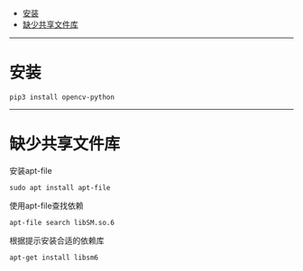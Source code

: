 - [安装](#%e5%ae%89%e8%a3%85)
- [缺少共享文件库](#%e7%bc%ba%e5%b0%91%e5%85%b1%e4%ba%ab%e6%96%87%e4%bb%b6%e5%ba%93)

---

# 安装

```shell
pip3 install opencv-python
```

---

# 缺少共享文件库

安装apt-file  

```shell
sudo apt install apt-file
```

使用apt-file查找依赖

```shell
apt-file search libSM.so.6
```

根据提示安装合适的依赖库

```shell
apt-get install libsm6
```

